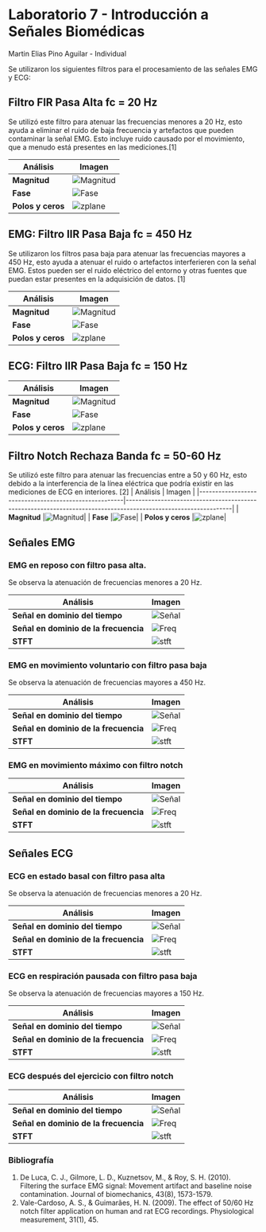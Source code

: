 # Laboratorio 7 - Introducción a Señales Biomédicas
Martin Elias Pino Aguilar - Individual

Se utilizaron los siguientes filtros para el procesamiento de las señales EMG y ECG:

## Filtro FIR Pasa Alta fc = 20 Hz
Se utilizó este filtro para atenuar las frecuencias menores a 20 Hz, esto ayuda a eliminar el ruido de baja frecuencia y artefactos que pueden contaminar la señal EMG. Esto incluye ruido causado por el movimiento, que a menudo está presentes en las mediciones.[1] 

| Análisis                                              | Imagen                                                                                                        |
|------------------------------------------------------|---------------------------------------------------------------------------------------------------------------|
| **Magnitud**                  |![Magnitud](https://github.com/Peeta18/ISB_Grupo3/blob/main/ISB/Laboratorios/L7_procesamiento_de_señales/Imagenes_Codigo_Elias/Imagenes/Highpass_Filter_20_Hz_Magnitude.png)|
| **Fase**                  |![Fase](https://github.com/Peeta18/ISB_Grupo3/blob/main/ISB/Laboratorios/L7_procesamiento_de_señales/Imagenes_Codigo_Elias/Imagenes/HighpassFilter20Hz-Phase.png)|
| **Polos y ceros**                  |![zplane](https://github.com/Peeta18/ISB_Grupo3/blob/main/ISB/Laboratorios/L7_procesamiento_de_señales/Imagenes_Codigo_Elias/Imagenes/HighpassFilter20Hz-zplane.png)|

## EMG: Filtro IIR Pasa Baja fc = 450 Hz
Se utilizaron los filtros pasa baja para atenuar las frecuencias mayores a 450 Hz, esto ayuda a atenuar el ruido o artefactos interferieren con la señal EMG. Estos pueden ser el ruido eléctrico del entorno y otras fuentes que puedan estar presentes en la adquisición de datos. [1]

| Análisis                                              | Imagen                                                                                                        |
|------------------------------------------------------|---------------------------------------------------------------------------------------------------------------|
| **Magnitud**                  |![Magnitud](https://github.com/Peeta18/ISB_Grupo3/blob/main/ISB/Laboratorios/L7_procesamiento_de_señales/Imagenes_Codigo_Elias/Imagenes/LowpassFilter450Hz-Magnitude.png)|
| **Fase**                  |![Fase](https://github.com/Peeta18/ISB_Grupo3/blob/main/ISB/Laboratorios/L7_procesamiento_de_señales/Imagenes_Codigo_Elias/Imagenes/LowpassFilter450Hz-Phase.png)|
| **Polos y ceros**                  |![zplane](https://github.com/Peeta18/ISB_Grupo3/blob/main/ISB/Laboratorios/L7_procesamiento_de_señales/Imagenes_Codigo_Elias/Imagenes/LowpassFilter450Hz-zplane.png)|

## ECG: Filtro IIR Pasa Baja fc = 150 Hz

| Análisis                                              | Imagen                                                                                                        |
|------------------------------------------------------|---------------------------------------------------------------------------------------------------------------|
| **Magnitud**                  |![Magnitud](https://github.com/Peeta18/ISB_Grupo3/blob/main/ISB/Laboratorios/L7_procesamiento_de_señales/Imagenes_Codigo_Elias/Imagenes/LowpassFilter150Hz-Magnitude.png)|
| **Fase**                  |![Fase](https://github.com/Peeta18/ISB_Grupo3/blob/main/ISB/Laboratorios/L7_procesamiento_de_señales/Imagenes_Codigo_Elias/Imagenes/LowpassFilter150Hz-Phase.png)|
| **Polos y ceros**                  |![zplane](https://github.com/Peeta18/ISB_Grupo3/blob/main/ISB/Laboratorios/L7_procesamiento_de_señales/Imagenes_Codigo_Elias/Imagenes/LowpassFilter150Hz-zplane.png)|

## Filtro Notch Rechaza Banda fc = 50-60 Hz
Se utilizó este filtro para atenuar las frecuencias entre a 50 y 60 Hz, esto debido a la interferencia de la línea eléctrica que podría existir en las mediciones de ECG en interiores. [2]
| Análisis                                              | Imagen                                                                                                        |
|------------------------------------------------------|---------------------------------------------------------------------------------------------------------------|
| **Magnitud**                  |![Magnitud](https://github.com/Peeta18/ISB_Grupo3/blob/main/ISB/Laboratorios/L7_procesamiento_de_señales/Imagenes_Codigo_Elias/Imagenes/NotchFilter50-60Hz-Magnitude.png)|
| **Fase**                  |![Fase](https://github.com/Peeta18/ISB_Grupo3/blob/main/ISB/Laboratorios/L7_procesamiento_de_señales/Imagenes_Codigo_Elias/Imagenes/NotchFilter50-60Hz-Phase.png)|
| **Polos y ceros**                  |![zplane](https://github.com/Peeta18/ISB_Grupo3/blob/main/ISB/Laboratorios/L7_procesamiento_de_señales/Imagenes_Codigo_Elias/Imagenes/NotchFilter50-60Hz-zplane.png)|


## Señales EMG

### EMG en reposo con filtro pasa alta.
Se observa la atenuación de frecuencias menores a 20 Hz.

| Análisis                                              | Imagen                                                                                                        |
|------------------------------------------------------|---------------------------------------------------------------------------------------------------------------|
| **Señal en dominio del tiempo**                  |![Señal](https://github.com/Peeta18/ISB_Grupo3/blob/main/ISB/Laboratorios/L7_procesamiento_de_señales/Imagenes_Codigo_Elias/Imagenes/EMG_reposo/HighP_EMG_reposo.png)|
| **Señal en dominio de la frecuencia**                  |![Freq](https://github.com/Peeta18/ISB_Grupo3/blob/main/ISB/Laboratorios/L7_procesamiento_de_señales/Imagenes_Codigo_Elias/Imagenes/EMG_reposo/HighP_EMG_reposo_F.png)|
| **STFT**                  |![stft](https://github.com/Peeta18/ISB_Grupo3/blob/main/ISB/Laboratorios/L7_procesamiento_de_señales/Imagenes_Codigo_Elias/Imagenes/EMG_reposo/HighP_EMG_reposo_STFT.png)|


### EMG en movimiento voluntario con filtro pasa baja
Se observa la atenuación de frecuencias mayores a 450 Hz.

| Análisis                                              | Imagen                                                                                                        |
|------------------------------------------------------|---------------------------------------------------------------------------------------------------------------|
| **Señal en dominio del tiempo**                  |![Señal](https://github.com/Peeta18/ISB_Grupo3/blob/main/ISB/Laboratorios/L7_procesamiento_de_señales/Imagenes_Codigo_Elias/Imagenes/EMG_voluntario/LowP_EMG_voluntario.png)|
| **Señal en dominio de la frecuencia**                  |![Freq](https://github.com/Peeta18/ISB_Grupo3/blob/main/ISB/Laboratorios/L7_procesamiento_de_señales/Imagenes_Codigo_Elias/Imagenes/EMG_voluntario/LowP_EMG_voluntario_F.png)|
| **STFT**                  |![stft](https://github.com/Peeta18/ISB_Grupo3/blob/main/ISB/Laboratorios/L7_procesamiento_de_señales/Imagenes_Codigo_Elias/Imagenes/EMG_voluntario/LowP_EMG_voluntario_STFT.png)|


### EMG en movimiento máximo con filtro notch
| Análisis                                              | Imagen                                                                                                        |
|------------------------------------------------------|---------------------------------------------------------------------------------------------------------------|
| **Señal en dominio del tiempo**                  |![Señal](https://github.com/Peeta18/ISB_Grupo3/blob/main/ISB/Laboratorios/L7_procesamiento_de_señales/Imagenes_Codigo_Elias/Imagenes/EMG_max/Notch_EMG_max.png)|
| **Señal en dominio de la frecuencia**                  |![Freq](https://github.com/Peeta18/ISB_Grupo3/blob/main/ISB/Laboratorios/L7_procesamiento_de_señales/Imagenes_Codigo_Elias/Imagenes/EMG_max/Notch_EMG_max_F.png)|
| **STFT**                  |![stft](https://github.com/Peeta18/ISB_Grupo3/blob/main/ISB/Laboratorios/L7_procesamiento_de_señales/Imagenes_Codigo_Elias/Imagenes/EMG_max/Notch_EMG_max_STFT.png)|

## Señales ECG

### ECG en estado basal con filtro pasa alta
Se observa la atenuación de frecuencias menores a 20 Hz.

| Análisis                                              | Imagen                                                                                                        |
|------------------------------------------------------|---------------------------------------------------------------------------------------------------------------|
| **Señal en dominio del tiempo**                  |![Señal](https://github.com/Peeta18/ISB_Grupo3/blob/main/ISB/Laboratorios/L7_procesamiento_de_señales/Imagenes_Codigo_Elias/Imagenes/ECG_basal/HighP_ECG_basal.png)|
| **Señal en dominio de la frecuencia**                  |![Freq](https://github.com/Peeta18/ISB_Grupo3/blob/main/ISB/Laboratorios/L7_procesamiento_de_señales/Imagenes_Codigo_Elias/Imagenes/ECG_basal/HighP_ECG_basal_F.png)|
| **STFT**                  |![stft](https://github.com/Peeta18/ISB_Grupo3/blob/main/ISB/Laboratorios/L7_procesamiento_de_señales/Imagenes_Codigo_Elias/Imagenes/ECG_basal/HighP_ECG_basal_STFT.png)|

### ECG en respiración pausada con filtro pasa baja
Se observa la atenuación de frecuencias mayores a 150 Hz.

| Análisis                                              | Imagen                                                                                                        |
|------------------------------------------------------|---------------------------------------------------------------------------------------------------------------|
| **Señal en dominio del tiempo**                  |![Señal](https://github.com/Peeta18/ISB_Grupo3/blob/main/ISB/Laboratorios/L7_procesamiento_de_señales/Imagenes_Codigo_Elias/Imagenes/ECG_respiracion/LowP_ECG_respiracion.png)|
| **Señal en dominio de la frecuencia**                  |![Freq](https://github.com/Peeta18/ISB_Grupo3/blob/main/ISB/Laboratorios/L7_procesamiento_de_señales/Imagenes_Codigo_Elias/Imagenes/ECG_respiracion/LowP_ECG_respiracion_F.png)|
| **STFT**                  |![stft](https://github.com/Peeta18/ISB_Grupo3/blob/main/ISB/Laboratorios/L7_procesamiento_de_señales/Imagenes_Codigo_Elias/Imagenes/ECG_respiracion/LowP_ECG_respiracion_STFT.png)|

### ECG después del ejercicio con filtro notch
| Análisis                                              | Imagen                                                                                                        |
|------------------------------------------------------|---------------------------------------------------------------------------------------------------------------|
| **Señal en dominio del tiempo**                  |![Señal](https://github.com/Peeta18/ISB_Grupo3/blob/main/ISB/Laboratorios/L7_procesamiento_de_señales/Imagenes_Codigo_Elias/Imagenes/ECG_ejercicio/Notch_ECG_ejercicio.png)|
| **Señal en dominio de la frecuencia**                  |![Freq](https://github.com/Peeta18/ISB_Grupo3/blob/main/ISB/Laboratorios/L7_procesamiento_de_señales/Imagenes_Codigo_Elias/Imagenes/ECG_ejercicio/Notch_ECG_ejercicio_F.png)|
| **STFT**                  |![stft](https://github.com/Peeta18/ISB_Grupo3/blob/main/ISB/Laboratorios/L7_procesamiento_de_señales/Imagenes_Codigo_Elias/Imagenes/ECG_ejercicio/Notch_ECG_ejercicio_STFT.png)|

### Bibliografía
1. De Luca, C. J., Gilmore, L. D., Kuznetsov, M., & Roy, S. H. (2010). Filtering the surface EMG signal: Movement artifact and baseline noise contamination. Journal of biomechanics, 43(8), 1573-1579.
2. Vale-Cardoso, A. S., & Guimarães, H. N. (2009). The effect of 50/60 Hz notch filter application on human and rat ECG recordings. Physiological measurement, 31(1), 45.
